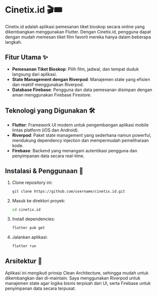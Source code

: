 # Cinetix.id 🎬🎟️  
Cinetix.id adalah aplikasi pemesanan tiket bioskop secara online yang dikembangkan menggunakan Flutter. Dengan Cinetix.id, pengguna dapat dengan mudah memesan tiket film favorit mereka hanya dalam beberapa langkah.

## Fitur Utama ✨
- **Pemesanan Tiket Bioskop**: Pilih film, jadwal, dan tempat duduk langsung dari aplikasi.
- **State Management dengan Riverpod**: Manajemen state yang efisien dan reaktif menggunakan Riverpod.
- **Database Firebase**: Pengguna dan data pemesanan disimpan dengan aman menggunakan Firebase Firestore.

## Teknologi yang Digunakan 🛠️
- **Flutter**: Framework UI modern untuk pengembangan aplikasi mobile lintas platform (iOS dan Android).
- **Riverpod**: Paket state management yang sederhana namun powerful, mendukung dependency injection dan mempermudah pemeliharaan kode.
- **Firebase**: Backend yang menangani autentikasi pengguna dan penyimpanan data secara real-time.

## Instalasi & Penggunaan 🚀
1. Clone repository ini:
   ```bash
   git clone https://github.com/username/cinetix.id.git
2. Masuk ke direktori proyek:
   ```bash
   cd cinetix.id
3. Install dependencies:
   ```bash
   flutter pub get
4. Jalankan aplikasi:
   ```bash
   flutter run

## Arsitektur 🔧
Aplikasi ini mengikuti prinsip Clean Architecture, sehingga mudah untuk dikembangkan dan di-maintain. Saya menggunakan Riverpod untuk manajemen state agar logika bisnis terpisah dari UI, serta Firebase untuk penyimpanan data secara terpusat.
